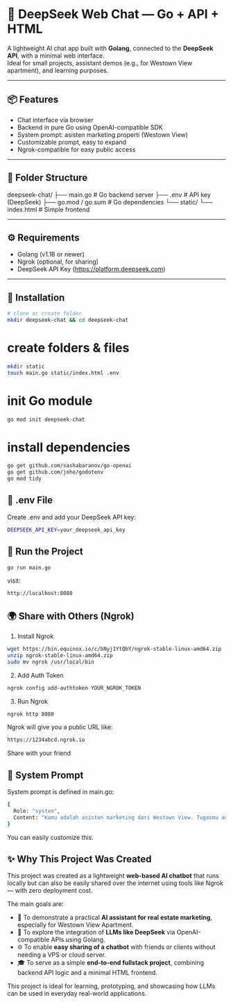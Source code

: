 # 🧠 DeepSeek Web Chat — Go + API + HTML
A lightweight AI chat app built with **Golang**, connected to the **DeepSeek API**, with a minimal web interface.  
Ideal for small projects, assistant demos (e.g., for Westown View apartment), and learning purposes.

---

## 📦 Features
- Chat interface via browser
- Backend in pure Go using OpenAI-compatible SDK
- System prompt: asisten marketing properti (Westown View)
- Customizable prompt, easy to expand
- Ngrok-compatible for easy public access

---

## 📁 Folder Structure

deepseek-chat/
├── main.go # Go backend server
├── .env # API key (DeepSeek)
├── go.mod / go.sum # Go dependencies
└── static/
└── index.html # Simple frontend


---

## ⚙️ Requirements

- Golang (v1.18 or newer)
- Ngrok (optional, for sharing)
- DeepSeek API Key (https://platform.deepseek.com)

---

## 🔧 Installation

```bash
# clone or create folder
mkdir deepseek-chat && cd deepseek-chat
```
# create folders & files
```bash
mkdir static
touch main.go static/index.html .env
```
# init Go module
```bash
go mod init deepseek-chat
```
# install dependencies
```bash
go get github.com/sashabaranov/go-openai
go get github.com/joho/godotenv
go mod tidy
```
## 🧪 .env File

Create .env and add your DeepSeek API key:
```bash
DEEPSEEK_API_KEY=your_deepseek_api_key
```
## 🚀 Run the Project

```bash
go run main.go
```
visit:
```bash
http://localhost:8080
```

## 🌍 Share with Others (Ngrok)
1. Install Ngrok
```bash
wget https://bin.equinox.io/c/bNyj1YtQbY/ngrok-stable-linux-amd64.zip
unzip ngrok-stable-linux-amd64.zip
sudo mv ngrok /usr/local/bin
```
2. Add Auth Token
```bash
ngrok config add-authtoken YOUR_NGROK_TOKEN
```

3. Run Ngrok
```bash
ngrok http 8080
```
Ngrok will give you a public URL like:
```bash
https://1234abcd.ngrok.io
```
Share with your friend

## 🧠 System Prompt

System prompt is defined in main.go:
```bash
{
  Role: "system",
  Content: "Kamu adalah asisten marketing dari Westown View. Tugasmu adalah membantu menjelaskan apartemen Westown View kepada calon customer dengan bahasa yang sopan, informatif, dan meyakinkan.",
}
```
You can easily customize this.

## ✨ Why This Project Was Created

This project was created as a lightweight **web-based AI chatbot** that runs locally but can also be easily shared over the internet using tools like Ngrok — with zero deployment cost.

The main goals are:
- 💼 To demonstrate a practical **AI assistant for real estate marketing**, especially for Westown View Apartment.
- 🧠 To explore the integration of **LLMs like DeepSeek** via OpenAI-compatible APIs using Golang.
- 🌐 To enable **easy sharing of a chatbot** with friends or clients without needing a VPS or cloud server.
- 🎓 To serve as a simple **end-to-end fullstack project**, combining backend API logic and a minimal HTML frontend.

This project is ideal for learning, prototyping, and showcasing how LLMs can be used in everyday real-world applications.
